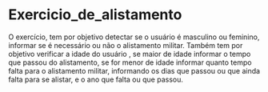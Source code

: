 # Exercicio_de_alistamento
O exercício, tem por objetivo detectar se o usuário é masculino ou feminino, informar se é necessário ou não o alistamento militar. 
Também tem por objetivo verificar a idade do usuário , se maior de idade informar o tempo que passou do alistamento, se for menor de idade informar quanto tempo falta para o alistamento militar, informando os dias que passou ou que ainda falta para se alistar, e o ano que falta ou que passou.
